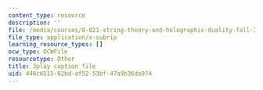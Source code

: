 ```yaml
---
content_type: resource
description: ''
file: /media/courses/8-821-string-theory-and-holographic-duality-fall-2014/446c651502bdaf5253bf47a9b36da974_14_8tzAd1rA.srt
file_type: application/x-subrip
learning_resource_types: []
ocw_type: OCWFile
resourcetype: Other
title: 3play caption file
uid: 446c6515-02bd-af52-53bf-47a9b36da974
---
```

